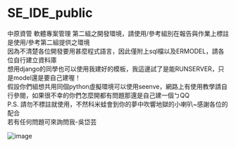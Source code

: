 # SE_IDE_public
中原資管 軟體專案管理 第二組之開發環境，請使用/參考組別在報告與作業上標註是使用/參考第二組提供之環境  
因為不清楚各位開發要用甚麼程式語言，因此僅附上sql檔以及ERMODEL，請各位自行建立資料庫  
想用django的同學也可以使用我建好的模板，我這邊試了是能RUNSERVER，只是model還是要自己建喔！    
假設你們組想共用同個python虛擬環境可以使用seenve，網路上有使用教學請自行參閱，如果很不幸的你們怎麼開都有問題那還是自己建一個ㄅQQ      
P.S. 請勿不標註就使用，不然科米蛙會到你的夢中吹響地獄的小喇叭~感謝各位的配合  
若有任何問題可來詢問我-吳岱芸  

![image](https://github.com/ijustwanthighergrade/SE_IDE_public/assets/92104631/093707df-5a6a-4026-b6c4-3f5b9bbcaceb)  
  
